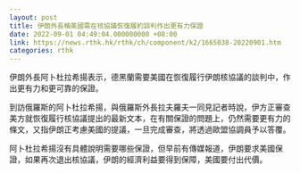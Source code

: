```yaml
---
layout: post
title: 伊朗外長稱美國需在核協議恢復履約談判作出更有力保證
date: 2022-09-01 04:49:04.000000000 +08:00
link: https://news.rthk.hk/rthk/ch/component/k2/1665038-20220901.htm
categories: rthk
---
```


伊朗外長阿卜杜拉希揚表示，德黑蘭需要美國在恢復履行伊朗核協議的談判中，作出更有力和更可靠的保證。

到訪俄羅斯的阿卜杜拉希揚，與俄羅斯外長拉夫羅夫一同見記者時說，伊方正審查美方就恢復履行核協議提出的最新文本，在有關保證的問題上，仍然需要更有力的條文，又指伊朗正考慮美國的提議，一旦完成審查，將透過歐盟協調員予以答覆。

阿卜杜拉希揚沒有具體說明需要哪些保證，但早前有傳媒報道，伊朗要求美國保證，如果再次退出核協議，伊朗的經濟利益要得到保障，美國要付出代價。
